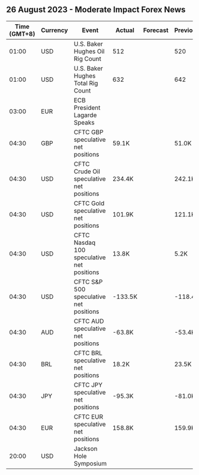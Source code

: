 ## 26 August 2023 - Moderate Impact Forex News

| Time (GMT+8) | Currency | Event | Actual | Forecast | Previous |
|------|----------|-------|--------|----------|----------|
| 01:00 | USD | U.S. Baker Hughes Oil Rig Count | 512 |  | 520 |
| 01:00 | USD | U.S. Baker Hughes Total Rig Count | 632 |  | 642 |
| 03:00 | EUR | ECB President Lagarde Speaks |  |  |  |
| 04:30 | GBP | CFTC GBP speculative net positions | 59.1K |  | 51.0K |
| 04:30 | USD | CFTC Crude Oil speculative net positions | 234.4K |  | 242.1K |
| 04:30 | USD | CFTC Gold speculative net positions | 101.9K |  | 121.1K |
| 04:30 | USD | CFTC Nasdaq 100 speculative net positions | 13.8K |  | 5.2K |
| 04:30 | USD | CFTC S&P 500 speculative net positions | -133.5K |  | -118.4K |
| 04:30 | AUD | CFTC AUD speculative net positions | -63.8K |  | -53.4K |
| 04:30 | BRL | CFTC BRL speculative net positions | 18.2K |  | 23.5K |
| 04:30 | JPY | CFTC JPY speculative net positions | -95.3K |  | -81.0K |
| 04:30 | EUR | CFTC EUR speculative net positions | 158.8K |  | 159.9K |
| 20:00 | USD | Jackson Hole Symposium |  |  |  |
